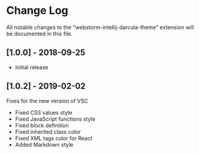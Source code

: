 # Change Log
All notable changes to the "webstorm-intellij-darcula-theme" extension will be documented in this file.

## [1.0.0] - 2018-09-25
- Initial release

## [1.0.2] - 2019-02-02
Fixes for the new version of VSC
- Fixed CSS values style
- Fixed JavaScript functions style
- Fixed block definition
- Fixed inherited class color
- Fixed XML tags color for React
- Added Markdown style
